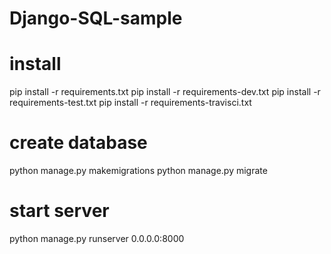 # Django-SQL-sample

# install
pip install -r requirements.txt
pip install -r requirements-dev.txt
pip install -r requirements-test.txt
pip install -r requirements-travisci.txt

# create database
python manage.py makemigrations
python manage.py migrate

# start server
python manage.py runserver 0.0.0.0:8000
